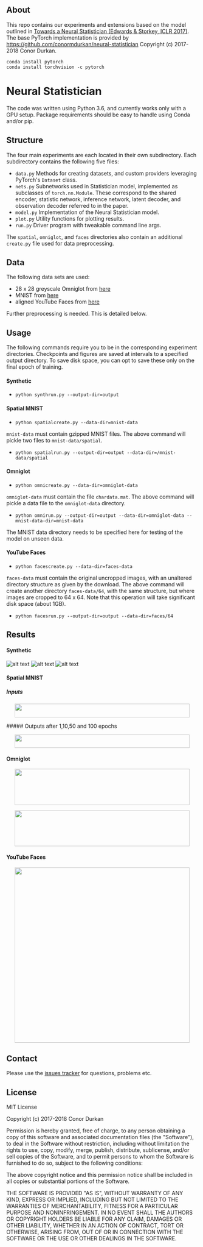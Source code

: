 ## About

This repo contains our experiments and extensions based on the model outlined in [Towards a Neural Statistician (Edwards & Storkey, ICLR 2017)](https://arxiv.org/abs/1606.02185).
The base PyTorch implementation is provided by https://github.com/conormdurkan/neural-statistician Copyright (c) 2017-2018 Conor Durkan.


```
conda install pytorch
conda install torchvision -c pytorch 
```

# Neural Statistician

The code was written using Python 3.6, and currently works only with a GPU setup. Package requirements should be easy to handle using Conda and/or pip.

## Structure
The four main experiments are each located in their own subdirectory. Each subdirectory contains the following five files:

- ```data.py``` Methods for creating datasets, and custom providers leveraging PyTorch's ```Dataset``` class. 
- ```nets.py``` Subnetworks used in Statistician model, implemented as subclasses of ```torch.nn.Module```. These correspond to the shared encoder, statistic network, inference network, latent decoder, and observation decoder referred to in the paper.
- ```model.py``` Implementation of the Neural Statistician model.
- ```plot.py``` Utility functions for plotting results.
- ```run.py``` Driver program with tweakable command line args. 

The ```spatial```, ```omniglot```, and ```faces``` directories also contain an additional ```create.py``` file used for data preprocessing.

## Data
The following data sets are used:

- 28 x 28 greyscale Omniglot from [here](https://github.com/yburda/iwae/tree/master/datasets/OMNIGLOT)
- MNIST from [here](http://yann.lecun.com/exdb/mnist/)
- aligned YouTube Faces from [here](https://www.cs.tau.ac.il/~wolf/ytfaces/)

Further preprocessing is needed. This is detailed below.

## Usage 
The following commands require you to be in the corresponding experiment directories. Checkpoints and figures are saved at intervals to a specified output directory. To save disk space, you can opt to save these only on the final epoch of training.

#### Synthetic

- ```python synthrun.py --output-dir=output```

#### Spatial MNIST

- ```python spatialcreate.py --data-dir=mnist-data```

```mnist-data``` must contain gzipped MNIST files. The above command will pickle two files to ```mnist-data/spatial```.

- ```python spatialrun.py --output-dir=output --data-dir=/mnist-data/spatial```

#### Omniglot

- ```python omnicreate.py --data-dir=omniglot-data```

```omniglot-data``` must contain the file ```chardata.mat```. The above command will pickle a data file to the ```omniglot-data``` directory.

- ```python omnirun.py --output-dir=output --data-dir=omniglot-data --mnist-data-dir=mnist-data```

The MNIST data directory needs to be specified here for testing of the model on unseen data.

#### YouTube Faces

- ```python facescreate.py --data-dir=faces-data```

```faces-data``` must contain the original uncropped images, with an unaltered directory structure as given by the download. The above command will create another directory ```faces-data/64```, with the same structure, but where images are cropped to 64 x 64. Note that this operation will take significant disk space (about 1GB).

- ```python facesrun.py --output-dir=output --data-dir=faces/64```

## Results
#### Synthetic
![alt text](https://github.com/comRamona/Neural-Statistician/blob/master/synthetic/output/figures/cluster2.png "Cluster")
![alt text](https://github.com/comRamona/Neural-Statistician/blob/master/synthetic/output/figures/mean2.png "Cluster")
![alt text](https://github.com/comRamona/Neural-Statistician/blob/master/synthetic/output/figures/variance2.png "Cluster")

#### Spatial MNIST
##### Inputs
<p align="center">
  <img width="460" height="35.5" src="https://github.com/comRamona/Neural-Statistician/blob/master/spatial/input.png">
</p>
##### Outputs after 1,10,50 and 100 epochs
<p align="center">
  <img width="460" height="35.5" src="https://github.com/comRamona/Neural-Statistician/blob/master/spatial/ezgif.com-gif-maker.gif">
</p>

#### Omniglot
<p align="center">
  <img width="460" height="94.5" src="https://github.com/comRamona/Neural-Statistician/blob/master/omniglot/figures/oneshot.png">
</p>
<p align="center">
  <img width="460" height="94.5" src="https://github.com/comRamona/Neural-Statistician/blob/master/omniglot/figures/1shotomni.png">
</p>

#### YouTube Faces
<p align="center">
  <img width="460" height="460" src="https://github.com/comRamona/Neural-Statistician/blob/master/faces/ezgif.com-gif-maker.gif">
</p>

## Contact
Please use the [issues tracker](https://github.com/conormdurkan/neural-statistician/issues) for questions, problems etc.

## License

MIT License

Copyright (c) 2017-2018 Conor Durkan

Permission is hereby granted, free of charge, to any person obtaining a copy
of this software and associated documentation files (the "Software"), to deal
in the Software without restriction, including without limitation the rights
to use, copy, modify, merge, publish, distribute, sublicense, and/or sell
copies of the Software, and to permit persons to whom the Software is
furnished to do so, subject to the following conditions:

The above copyright notice and this permission notice shall be included in all
copies or substantial portions of the Software.

THE SOFTWARE IS PROVIDED "AS IS", WITHOUT WARRANTY OF ANY KIND, EXPRESS OR
IMPLIED, INCLUDING BUT NOT LIMITED TO THE WARRANTIES OF MERCHANTABILITY,
FITNESS FOR A PARTICULAR PURPOSE AND NONINFRINGEMENT. IN NO EVENT SHALL THE
AUTHORS OR COPYRIGHT HOLDERS BE LIABLE FOR ANY CLAIM, DAMAGES OR OTHER
LIABILITY, WHETHER IN AN ACTION OF CONTRACT, TORT OR OTHERWISE, ARISING FROM,
OUT OF OR IN CONNECTION WITH THE SOFTWARE OR THE USE OR OTHER DEALINGS IN THE
SOFTWARE.
